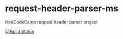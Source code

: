 # request-header-parser-ms
freeCodeCamp request header parser project

[![Build Status](https://travis-ci.org/kevcomedia/request-header-parser-ms.svg?branch=master)](https://travis-ci.org/kevcomedia/request-header-parser-ms)
